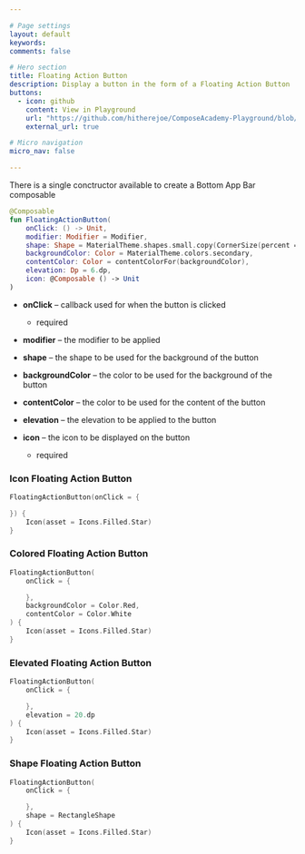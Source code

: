 ```yaml
---

# Page settings
layout: default
keywords:
comments: false

# Hero section
title: Floating Action Button
description: Display a button in the form of a Floating Action Button
buttons:
  - icon: github
    content: View in Playground
    url: "https://github.com/hitherejoe/ComposeAcademy-Playground/blob/master/app/src/main/java/co/joebirch/composeplayground/material/floatingActionButton.kt"
    external_url: true

# Micro navigation
micro_nav: false

---
```


There is a single conctructor available to create a Bottom App Bar composable

```kotlin
@Composable
fun FloatingActionButton(
    onClick: () -> Unit,
    modifier: Modifier = Modifier,
    shape: Shape = MaterialTheme.shapes.small.copy(CornerSize(percent = 50)),
    backgroundColor: Color = MaterialTheme.colors.secondary,
    contentColor: Color = contentColorFor(backgroundColor),
    elevation: Dp = 6.dp,
    icon: @Composable () -> Unit
)
```

* **onClick** – callback used for when the button is clicked
  * required

* **modifier** – the modifier to be applied

* **shape** – the shape to be used for the background of the button

* **backgroundColor** – the color to be used for the background of the button

* **contentColor** – the color to be used for the content of the button

* **elevation** – the elevation to be applied to the button

* **icon** – the icon to be displayed on the button
  * required

### Icon Floating Action Button
  
```kotlin
FloatingActionButton(onClick = {

}) {
    Icon(asset = Icons.Filled.Star)
}
```

### Colored Floating Action Button
  
```kotlin
FloatingActionButton(
    onClick = {

    },
    backgroundColor = Color.Red,
    contentColor = Color.White
) {
    Icon(asset = Icons.Filled.Star)
}
```

### Elevated Floating Action Button

```kotlin
FloatingActionButton(
    onClick = {

    },
    elevation = 20.dp
) {
    Icon(asset = Icons.Filled.Star)
}
```

### Shape Floating Action Button

```kotlin
FloatingActionButton(
    onClick = {

    },
    shape = RectangleShape
) {
    Icon(asset = Icons.Filled.Star)
}
```